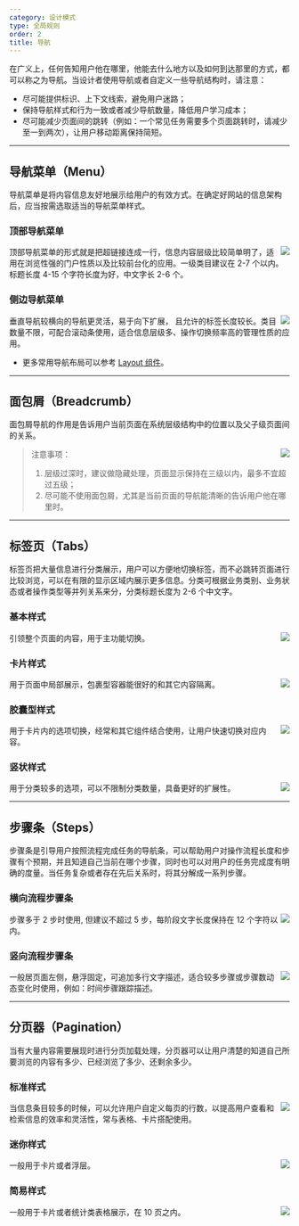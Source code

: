 ```yaml
---
category: 设计模式
type: 全局规则
order: 2
title: 导航
---
```


在广义上，任何告知用户他在哪里，他能去什么地方以及如何到达那里的方式，都可以称之为导航。当设计者使用导航或者自定义一些导航结构时，请注意：

- 尽可能提供标识、上下文线索，避免用户迷路；
- 保持导航样式和行为一致或者减少导航数量，降低用户学习成本；
- 尽可能减少页面间的跳转（例如：一个常见任务需要多个页面跳转时，请减少至一到两次），让用户移动距离保持简短。

---

## 导航菜单（Menu）

导航菜单是将内容信息友好地展示给用户的有效方式。在确定好网站的信息架构后，应当按需选取适当的导航菜单样式。

### 顶部导航菜单

<img class="preview-img no-padding" align="right" src="https://gw.alipayobjects.com/zos/rmsportal/pWbHrSnmicFxcgmWIFst.png">

顶部导航菜单的形式就是把超链接连成一行，信息内容层级比较简单明了，适用在浏览性强的门户性质以及比较前台化的应用。一级类目建议在 2-7 个以内。标题长度 4-15 个字符长度为好，中文字长 2-6 个。

### 侧边导航菜单

<img class="preview-img no-padding" align="right" src="https://gw.alipayobjects.com/zos/rmsportal/VvajPSfjYcVNiNoxZFVH.png">

垂直导航较横向的导航更灵活，易于向下扩展， 且允许的标签长度较长。类目数量不限，可配合滚动条使用，适合信息层级多、操作切换频率高的管理性质的应用。

- 更多常用导航布局可以参考 [Layout 组件](/components/layout/)。

---

## 面包屑（Breadcrumb）

面包屑导航的作用是告诉用户当前页面在系统层级结构中的位置以及父子级页面间的关系。

<img class="preview-img no-padding" align="right" src="https://gw.alipayobjects.com/zos/rmsportal/ZeChCVQTCUdghxmwqKIO.png">

> 注意事项：
>
> 1. 层级过深时，建议做隐藏处理，页面显示保持在三级以内，最多不宜超过五级；
> 2. 尽可能不使用面包屑，尤其是当前页面的导航能清晰的告诉用户他在哪里时。

---

## 标签页（Tabs）

标签页把大量信息进行分类展示，用户可以方便地切换标签，而不必跳转页面进行比较浏览，可以在有限的显示区域内展示更多信息。分类可根据业务类别、业务状态或者操作类型等并列关系来分，分类标题长度为 2-6 个中文字。

### 基本样式

<img class="preview-img no-padding" align="right" src="https://gw.alipayobjects.com/zos/rmsportal/dPpWpAhQYzJOWMCeKqhe.png">

引领整个页面的内容，用于主功能切换。

### 卡片样式

<img class="preview-img no-padding" align="right" src="https://gw.alipayobjects.com/zos/rmsportal/aJypXYetynQcJxohHefp.png">

用于页面中局部展示，包裹型容器能很好的和其它内容隔离。

### 胶囊型样式

<img class="preview-img no-padding" align="right" src="https://gw.alipayobjects.com/zos/rmsportal/QsgJeCmaQkoRLgGRxUim.png" description="一般用于小版块内，或与基本样式、卡片样式搭配使用。">

用于卡片内的选项切换，经常和其它组件结合使用，让用户快速切换对应内容。

### 竖状样式

<img class="preview-img no-padding" align="right" src="https://gw.alipayobjects.com/zos/rmsportal/WvnEwzlmauGlKByAxZJH.png">

用于分类较多的选项，可以不限制分类数量，具备更好的扩展性。

---

## 步骤条（Steps）

步骤条是引导用户按照流程完成任务的导航条，可以帮助用户对操作流程长度和步骤有个预期，并且知道自己当前在哪个步骤，同时也可以对用户的任务完成度有明确的度量。当任务复杂或者存在先后关系时，将其分解成一系列步骤。

### 横向流程步骤条

<img class="preview-img no-padding" align="right" src="https://gw.alipayobjects.com/zos/rmsportal/ugeAGDXQQYkZIbCAGlIP.png">

步骤多于 2 步时使用, 但建议不超过 5 步，每阶段文字长度保持在 12 个字符以内。

### 竖向流程步骤条

<img class="preview-img no-padding" align="right" src="https://gw.alipayobjects.com/zos/rmsportal/PnDNqhBRyWLLLgQSVwvF.png">

一般居页面左侧，悬浮固定，可追加多行文字描述，适合较多步骤或步骤数动态变化时使用，例如：时间步骤跟踪描述。

---

## 分页器（Pagination）

当有大量内容需要展现时进行分页加载处理，分页器可以让用户清楚的知道自己所要浏览的内容有多少、已经浏览了多少、还剩余多少。

### 标准样式

<img class="preview-img no-padding" align="right" src="https://gw.alipayobjects.com/zos/rmsportal/MlxHpEgkFHhIVaxpaiYJ.png" description="当页数超过 5 页时，可以提供快速跳转页面的功能。">

当信息条目较多的时候，可以允许用户自定义每页的行数，以提高用户查看和检索信息的效率和灵活性，常与表格、卡片搭配使用。

### 迷你样式

<img class="preview-img no-padding" align="right" src="https://gw.alipayobjects.com/zos/rmsportal/GtIWNdAtogjxXJNuuqTE.png">

一般用于卡片或者浮层。

### 简易样式

<img class="preview-img no-padding" align="right" src="https://gw.alipayobjects.com/zos/rmsportal/LCUZrQJyHQXplzEzDrub.png">

一般用于卡片或者统计类表格展示，在 10 页之内。
